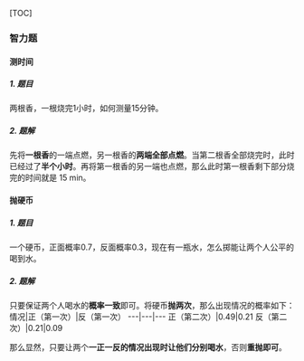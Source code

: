[TOC]

### 智力题

#### 测时间

##### 1. 题目

两根香，一根烧完1小时，如何测量15分钟。

##### 2. 题解

先将**一根香**的一端点燃，另一根香的**两端全部点燃**。当第二根香全部烧完时，此时已经过了**半个小时**。再将第一根香的另一端也点燃，那么此时第一根香剩下部分烧完的时间就是 15 min。

#### 抛硬币

##### 1. 题目

一个硬币，正面概率0.7，反面概率0.3，现在有一瓶水，怎么掷能让两个人公平的喝到水。

##### 2. 题解

只要保证两个人喝水的**概率一致**即可。将硬币**抛两次**，那么出现情况的概率如下：
 情况|正（第一次）|反（第一次）
 ---|---|---
 正（第二次）|0.49|0.21
 反（第二次）|0.21|0.09

 那么显然，只要让两个**一正一反的情况出现时让他们分别喝水**，否则**重抛即可**。